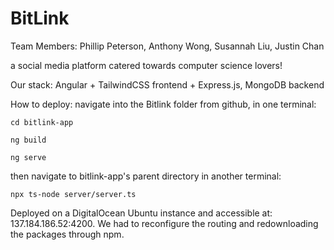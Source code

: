 # BitLink

Team Members: Phillip Peterson, Anthony Wong, Susannah Liu, Justin Chan

a social media platform catered towards computer science lovers!

Our stack:
Angular + TailwindCSS frontend + Express.js, MongoDB backend

How to deploy:
navigate into the Bitlink folder from github,
in one terminal:

`cd bitlink-app`

`ng build`

`ng serve`

then navigate to bitlink-app's parent directory in another terminal:

`npx ts-node server/server.ts`

Deployed on a DigitalOcean Ubuntu instance and accessible at: 137.184.186.52:4200.
We had to reconfigure the routing and redownloading the packages through npm.
